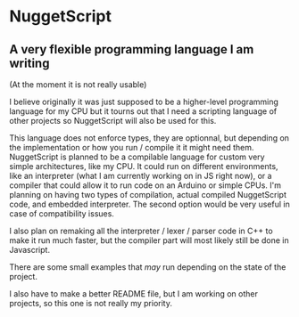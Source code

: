 # NuggetScript
## A very flexible programming language I am writing

(At the moment it is not really usable)

I believe originally it was just supposed to be a higher-level programming language for my CPU but it tourns out that I need a scripting language of other projects so NuggetScript will also be used for this.

This language does not enforce types, they are optionnal, but depending on the implementation or how you run / compile it it might need them.
NuggetScript is planned to be a compilable language for custom very simple architectures, like my CPU. It could run on different environments, like an interpreter (what I am currently working on in JS right now), or a compiler that could allow it to run code on an Arduino or simple CPUs. I'm planning on having two types of compilation, actual compiled NuggetScript code, and embedded interpreter. The second option would be very useful in case of compatibility issues.

I also plan on remaking all the interpreter / lexer / parser code in C++ to make it run much faster, but the compiler part will most likely still be done in Javascript.

There are some small examples that *may* run depending on the state of the project.

I also have to make a better README file, but I am working on other projects, so this one is not really my priority.
